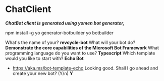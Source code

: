 # ChatClient

___ChatBot client is generated using yomen bot generator,___

npm install -g yo generator-botbuilder
yo botbuilder

What's the name of your? **revcycle-bot** 
What will your bot do? **Demonstrate the core capabilities of the Microsoft Bot Framework**
What programming language do you want to use? **Typescript**
Which template would you like to start with? **Echo Bot** 
- https://aka.ms/bot-template-echo 
Looking good. Shall I go ahead and create your new bot? (Y/n) **Y**


